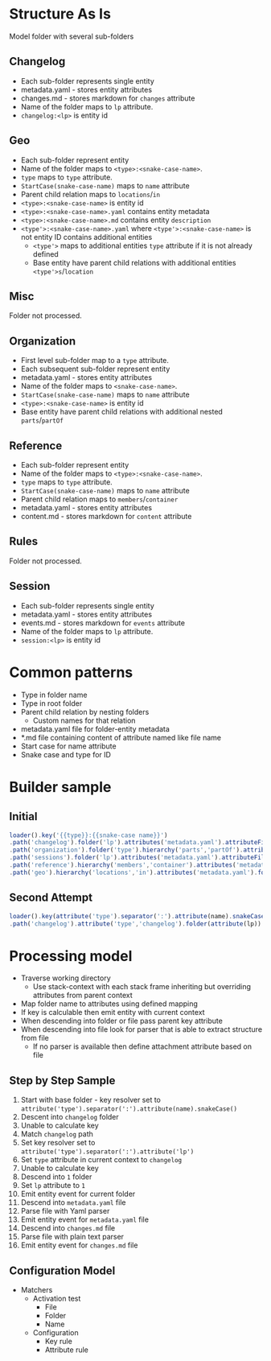 # Structure As Is
Model folder with several sub-folders
## Changelog
* Each sub-folder represents single entity
* metadata.yaml - stores entity attributes
* changes.md - stores markdown for `changes` attribute
* Name of the folder maps to `lp` attribute.
* `changelog:<lp>` is entity id

## Geo
* Each sub-folder represent entity
* Name of the folder maps to `<type>:<snake-case-name>`. 
* `type` maps to `type` attribute.
* `StartCase(snake-case-name)` maps to `name` attribute
* Parent child relation maps to `locations`/`in`
* `<type>:<snake-case-name>` is entity id
* `<type>:<snake-case-name>.yaml` contains entity metadata
* `<type>:<snake-case-name>.md` contains entity `description`
* `<type'>:<snake-case-name>.yaml` where `<type'>:<snake-case-name>` is not entity ID contains additional entities
  * `<type'>` maps to additional entities `type` attribute if it is not already defined
  * Base entity have parent child relations with additional entities `<type'>s`/`location`

## Misc
Folder not processed.
## Organization
* First level sub-folder map to a `type` attribute.
* Each subsequent sub-folder represent entity
* metadata.yaml - stores entity attributes
* Name of the folder maps to `<snake-case-name>`. 
* `StartCase(snake-case-name)` maps to `name` attribute
* `<type>:<snake-case-name>` is entity id
* Base entity have parent child relations with additional nested `parts`/`partOf`

## Reference
* Each sub-folder represent entity
* Name of the folder maps to `<type>:<snake-case-name>`. 
* `type` maps to `type` attribute.
* `StartCase(snake-case-name)` maps to `name` attribute
* Parent child relation maps to `members`/`container`
* metadata.yaml - stores entity attributes
* content.md - stores markdown for `content` attribute

## Rules
Folder not processed.
## Session
* Each sub-folder represents single entity
* metadata.yaml - stores entity attributes
* events.md - stores markdown for `events` attribute
* Name of the folder maps to `lp` attribute.
* `session:<lp>` is entity id

# Common patterns
* Type in folder name
* Type in root folder
* Parent child relation by nesting folders
  * Custom names for that relation
* metadata.yaml file for folder-entity metadata
* *.md file containing content of attribute named like file name
* Start case for name attribute
* Snake case and type for ID

# Builder sample

## Initial
```javascript
loader().key('{{type}}:{{snake-case name}}')
.path('changelog').folder('lp').attributes('metadata.yaml').attributeFile('changes.md',/*'changes'*/).key('changelog:{{lp}}')
.path('organization').folder('type').hierarchy('parts','partOf').attributes('metadata.yaml').folder('snake-name').map('name','{{start-case snake-name}}')
.path('sessions').folder('lp').attributes('metadata.yaml').attributeFile('events.md',/*'events'*/).key('session:{{lp}}')
.path('reference').hierarchy('members','container').attributes('metadata.yaml').folder(\(.*):(.*)\,[null,'type','snake-name']).map('name','{{start-case snake-name}}').attributeFile('content.md',/*'content'*/)
.path('geo').hierarchy('locations','in').attributes('metadata.yaml').folder(\(.*):(.*)\,[null,'type','snake-name']).map('name','{{start-case snake-name}}').attributeFile('description.md',/*'events'*/).additional(file(\(.*):(.*)\,[null,'type','snake-name']).hierarchy('{{type}}s','locations'))
```
## Second Attempt
```javascript
loader().key(attribute('type').separator(':').attribute(name).snakeCase())
.path('changelog').attribute('type','changelog').folder(attribute(lp)).key(attribute('type').separator(':').attribute('lp')).file('metadata.yaml').attributes().file('changes.md').attribute()
```

# Processing model
* Traverse working directory
  * Use stack-context with each stack frame inheriting but overriding attributes from parent context
* Map folder name to attributes using defined mapping
* If key is calculable then emit entity with current context
* When descending into folder or file pass parent key attribute
* When descending into file look for parser that is able to extract structure from file
  * If no parser is available then define attachment attribute based on file

## Step by Step Sample
1. Start with base folder - key resolver set to `attribute('type').separator(':').attribute(name).snakeCase()`
2. Descent into `changelog` folder
3. Unable to calculate key
4. Match `changelog` path
5. Set key resolver set to `attribute('type').separator(':').attribute('lp')`
6. Set `type` attribute in current context to `changelog`
7. Unable to calculate key
8. Descend into `1` folder
9. Set `lp` attribute to `1`
10. Emit entity event for current folder
11. Descend into `metadata.yaml` file
12. Parse file with Yaml parser
13. Emit entity event for `metadata.yaml` file
11. Descend into `changes.md` file
12. Parse file with plain text parser
13. Emit entity event for `changes.md` file

## Configuration Model
* Matchers 
  * Activation test
    * File
    * Folder
    * Name
  * Configuration
    * Key rule
    * Attribute rule
